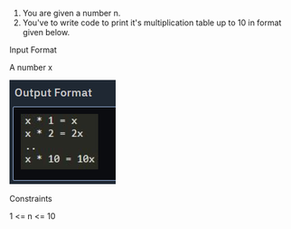 1. You are given a number n.
2. You've to write code to print it's multiplication table up to 10 in format given below.

Input Format

A number x

![img.png](img.png)

Constraints

1 <= n <= 10